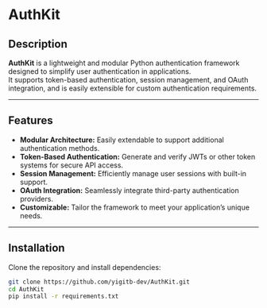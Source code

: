 # AuthKit

## Description
**AuthKit** is a lightweight and modular Python authentication framework designed to simplify user authentication in applications.  
It supports token-based authentication, session management, and OAuth integration, and is easily extensible for custom authentication requirements.

---

## Features
- **Modular Architecture:** Easily extendable to support additional authentication methods.  
- **Token-Based Authentication:** Generate and verify JWTs or other token systems for secure API access.  
- **Session Management:** Efficiently manage user sessions with built-in support.  
- **OAuth Integration:** Seamlessly integrate third-party authentication providers.  
- **Customizable:** Tailor the framework to meet your application’s unique needs.  

---

## Installation

Clone the repository and install dependencies:

```bash
git clone https://github.com/yigitb-dev/AuthKit.git
cd AuthKit
pip install -r requirements.txt
